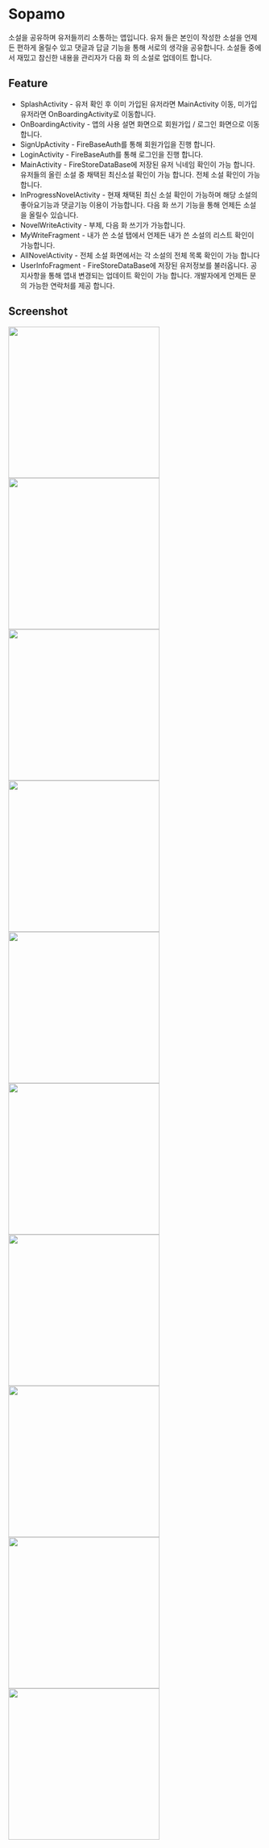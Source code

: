 # Sopamo
소설을 공유하며 유저들끼리 소통하는 앱입니다. 유저 들은 본인이 작성한 소설을 언제든 편하게 올릴수 있고 댓글과 답글 기능을 통해 서로의 생각을 공유합니다.  소설들 중에서 재밌고 참신한 내용을 관리자가 다음 화 의  소설로 업데이트 합니다.
## Feature
* SplashActivity - 유저 확인 후 이미 가입된 유저라면 MainActivity 이동, 미가입 유저라면 OnBoardingActivity로 이동합니다.
* OnBoardingActivity - 앱의 사용 설면 화면으로 회원가입 / 로그인 화면으로 이동 합니다.
* SignUpActivity - FireBaseAuth를 통해 회원가입을 진행 합니다.
* LoginActivity - FireBaseAuth를 통해 로그인을 진행 합니다.
* MainActivity - FireStoreDataBase에 저장된 유저 닉네임 확인이 가능 합니다. 유저들의 올린 소설 중 채택된 최신소설 확인이 가능 합니다. 전체 소설 확인이 가능합니다.
* InProgressNovelActivity - 현재 채택된 최신 소설 확인이 가능하며 해당 소설의 좋아요기능과 댓글기능 이용이 가능합니다. 다음 화 쓰기 기능을 통해 언제든 소설을 올릴수 있습니다.
* NovelWriteActivity - 부제, 다음 화 쓰기가 가능합니다.
* MyWriteFragment - 내가 쓴 소설 탭에서 언제든 내가 쓴 소설의 리스트 확인이 가능합니다.
* AllNovelActivity - 전체 소설 화면에서는 각 소설의 전체 목록 확인이 가능 합니다
* UserInfoFragment - FireStoreDataBase에 저장된 유저정보를  불러옵니다. 공지사항을 통해 앱내 변경되는 업데이트 확인이 가능 합니다. 개발자에게 언제든 문의 가능한 연락처를 제공 합니다.
## Screenshot
<img src="https://github.com/ohjjoa/Sopamo/assets/44994476/c8fb3c83-20ab-4171-afea-41a943648be5" width="300"/>
<img src="https://github.com/ohjjoa/Sopamo/assets/44994476/51b47348-6e5c-41f3-8f73-a858a7d1fd45" width="300"/>
<img src="https://github.com/ohjjoa/Sopamo/assets/44994476/3abd67f1-5f69-429b-8983-ee38bfc7b01f" width="300"/>
<img src="https://github.com/ohjjoa/Sopamo/assets/44994476/d71d14e9-7a76-4afd-b2cd-c680d775ecea" width="300"/>
<img src="https://github.com/ohjjoa/Sopamo/assets/44994476/88f8e9cc-e167-4bb6-b039-e8c3b33f8692" width="300"/>
<img src="https://github.com/ohjjoa/Sopamo/assets/44994476/9c0dfcae-6104-4be1-9513-aeb9223b2977" width="300"/>
<img src="https://github.com/ohjjoa/Sopamo/assets/44994476/6e611d1c-d045-4394-9f03-5bc1b00ee551" width="300"/>
<img src="https://github.com/ohjjoa/Sopamo/assets/44994476/385cf6df-51f9-4dd6-b354-2db2809e47f7" width="300"/>
<img src="https://github.com/ohjjoa/Sopamo/assets/44994476/8213835a-fe80-4214-8909-4b8c9555b9a4" width="300"/>
<img src="https://github.com/ohjjoa/Sopamo/assets/44994476/316dfbf2-5391-4b5a-991e-382502131656" width="300"/>
